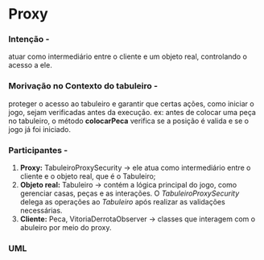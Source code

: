 # Proxy
### Intenção -
atuar como intermediário entre o cliente e um objeto real, controlando o acesso a ele.
### Morivação no Contexto do tabuleiro -
proteger o acesso ao tabuleiro e garantir que certas ações, como iniciar o jogo, sejam verificadas antes da execução.
ex: antes de colocar uma peça no tabuleiro, o método **colocarPeca** verifica se a posição é valida e se o jogo já foi iniciado.

### Participantes -
1. **Proxy:** TabuleiroProxySecurity -> ele atua como intermediário entre o cliente e o objeto real, que é o Tabuleiro;
2. **Objeto real:** Tabuleiro -> contém a lógica principal do jogo, como gerenciar casas, peças e as interações. O *TabuleiroProxySecurity* delega as operações ao *Tabuleiro* após realizar as validações necessárias.
3. **Cliente:** Peca, VitoriaDerrotaObserver -> classes que interagem com o abuleiro por meio do proxy.

### UML 

